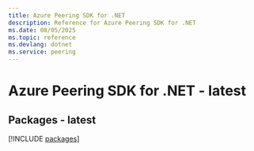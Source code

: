 ```yaml
---
title: Azure Peering SDK for .NET
description: Reference for Azure Peering SDK for .NET
ms.date: 08/05/2025
ms.topic: reference
ms.devlang: dotnet
ms.service: peering
---
```

# Azure Peering SDK for .NET - latest
## Packages - latest
[!INCLUDE [packages](peering-index.md)]